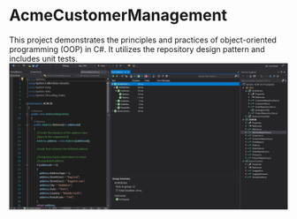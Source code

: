 # AcmeCustomerManagement
 This project demonstrates the principles and practices of object-oriented programming (OOP) in C#. It utilizes the repository design pattern and includes unit tests.
![](Example.jpg)
